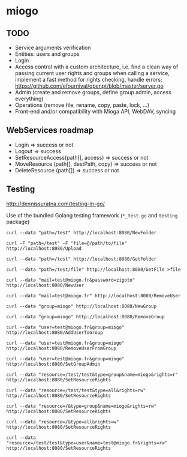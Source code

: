 # miogo

## TODO
* Service arguments verification
* Entities: users and groups
* Login
* Access control with a custom architecture, i.e. find a clean way of passing current user rights and groups when calling a service, implement a fast method for rights checking, handle errors; https://github.com/efournival/openpt/blob/master/server.go
* Admin (create and remove groups, define group admin, access everything)
* Operations (remove file, rename, copy, paste, lock, ...)
* Front-end and/or compatibility with Mioga API, WebDAV, syncing

## WebServices roadmap
* Login => success or not
* Logout => success
* SetResourceAccess(path[], access) => success or not
* MoveResource (path[], destPath, copy) => success or not
* DeleteResource (path[]) => success or not

## Testing
http://dennissuratna.com/testing-in-go/

Use of the bundled Golang testing framework (`*_test.go` and `testing` package)

```
curl --data "path=/test" http://localhost:8080/NewFolder
```
```
curl -F "path=/test" -F "file=@/path/to/file" http://localhost:8080/Upload
```
```
curl --data "path=/test" http://localhost:8080/GetFolder
```
```
curl --data "path=/test/file" http://localhost:8080/GetFile >file
```
```
curl --data "mail=test@miogo.fr&password=zigoto" http://localhost:8080/NewUser
```
```
curl --data "mail=test@miogo.fr" http://localhost:8080/RemoveUser
```
```
curl --data "group=miogo" http://localhost:8080/NewGroup
```
```
curl --data "group=miogo" http://localhost:8080/RemoveGroup
```
```
curl --data "user=test@miogo.fr&group=miogo" http://localhost:8080/AddUserToGroup
```
```
curl --data "user=test@miogo.fr&group=miogo" http://localhost:8080/RemoveUserFromGroup
```
```
curl --data "user=test@miogo.fr&group=miogo" http://localhost:8080/SetGroupAdmin
```
```
curl --data "resource=/test/test&type=group&name=miogo&rights=r" http://localhost:8080/SetResourceRights
```
```
curl --data "resource=/test/test&type=all&rights=rw" http://localhost:8080/SetResourceRights
```
```
curl --data "resource=/&type=group&name=miogo&rights=rw" http://localhost:8080/SetResourceRights
```
```
curl --data "resource=/&type=all&rights=w" http://localhost:8080/SetResourceRights
```
```
curl --data "resource=/test/test&type=user&name=test@miogo.fr&rights=rw" http://localhost:8080/SetResourceRights
```
